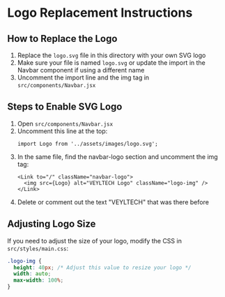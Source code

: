 # Logo Replacement Instructions

## How to Replace the Logo

1. Replace the `logo.svg` file in this directory with your own SVG logo
2. Make sure your file is named `logo.svg` or update the import in the Navbar component if using a different name
3. Uncomment the import line and the img tag in `src/components/Navbar.jsx`

## Steps to Enable SVG Logo

1. Open `src/components/Navbar.jsx`
2. Uncomment this line at the top:
   ```
   import Logo from '../assets/images/logo.svg';
   ```
3. In the same file, find the navbar-logo section and uncomment the img tag:
   ```
   <Link to="/" className="navbar-logo">
     <img src={Logo} alt="VEYLTECH Logo" className="logo-img" />
   </Link>
   ```
4. Delete or comment out the text "VEYLTECH" that was there before

## Adjusting Logo Size

If you need to adjust the size of your logo, modify the CSS in `src/styles/main.css`:

```css
.logo-img {
  height: 40px; /* Adjust this value to resize your logo */
  width: auto;
  max-width: 100%;
}
``` 